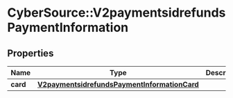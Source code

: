 # CyberSource::V2paymentsidrefundsPaymentInformation

## Properties
Name | Type | Description | Notes
------------ | ------------- | ------------- | -------------
**card** | [**V2paymentsidrefundsPaymentInformationCard**](V2paymentsidrefundsPaymentInformationCard.md) |  | [optional] 


